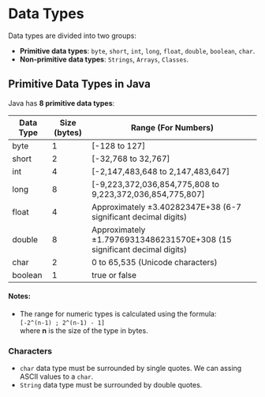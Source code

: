 # Data Types

Data types are divided into two groups:
- **Primitive data types**: `byte`, `short`, `int`, `long`, `float`, `double`, `boolean`, `char`.
- **Non-primitive data types**: `Strings`, `Arrays`, `Classes`.


## Primitive Data Types in Java

Java has **8 primitive data types**:

| Data Type | Size (bytes) | Range (For Numbers)                  |
|-----------|--------------|--------------------------------------|
| byte      | 1            | [-128 to 127]                        |
| short     | 2            | [-32,768 to 32,767]                 |
| int       | 4            | [-2,147,483,648 to 2,147,483,647]   |
| long      | 8            | [-9,223,372,036,854,775,808 to 9,223,372,036,854,775,807] |
| float     | 4            | Approximately ±3.40282347E+38 (6-7 significant decimal digits) |
| double    | 8            | Approximately ±1.79769313486231570E+308 (15 significant decimal digits) |
| char      | 2            | 0 to 65,535 (Unicode characters)    |
| boolean   | 1            | true or false                        |

#### Notes:
- The range for numeric types is calculated using the formula:  
  `[-2^(n-1) ; 2^(n-1) - 1]`  
  where **n** is the size of the type in bytes.
  


### Characters

- `char` data type must be surrounded by single quotes. We can assing ASCII values to a `char`.
- `String` data type must be surrounded by double quotes.
